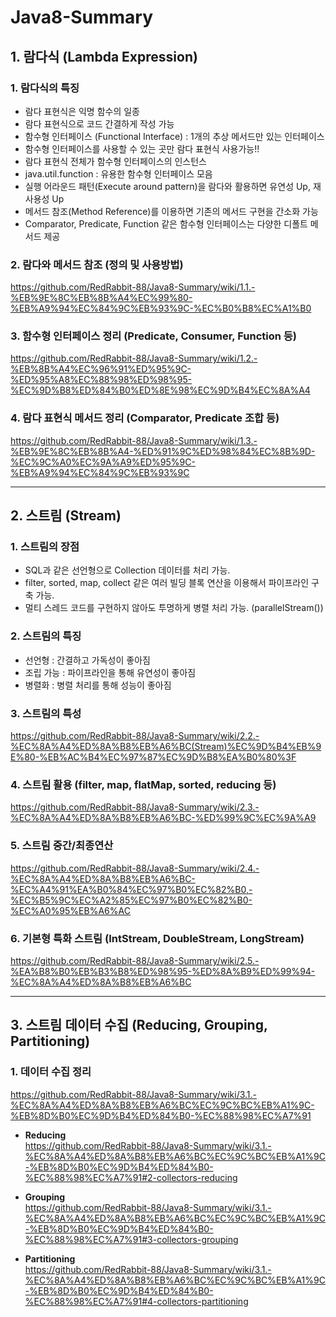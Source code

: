 # Java8-Summary

## 1. 람다식 (Lambda Expression)

### 1. 람다식의 특징

* 람다 표현식은 익명 함수의 일종
* 람다 표현식으로 코드 간결하게 작성 가능
* 함수형 인터페이스 (Functional Interface) : 1개의 추상 메서드만 있는 인터페이스
* 함수형 인터페이스를 사용할 수 있는 곳만 람다 표현식 사용가능!!
* 람다 표현식 전체가 함수형 인터페이스의 인스턴스
* java.util.function : 유용한 함수형 인터페이스 모음
* 실행 어라운드 패턴(Execute around pattern)을 람다와 활용하면 유연성 Up, 재사용성 Up
* 메서드 참조(Method Reference)를 이용하면 기존의 메서드 구현을 간소화 가능
* Comparator, Predicate, Function 같은 함수형 인터페이스는 다양한 디폴트 메서드 제공

### 2. 람다와 메서드 참조 (정의 및 사용방법)
https://github.com/RedRabbit-88/Java8-Summary/wiki/1.1.-%EB%9E%8C%EB%8B%A4%EC%99%80-%EB%A9%94%EC%84%9C%EB%93%9C-%EC%B0%B8%EC%A1%B0

### 3. 함수형 인터페이스 정리 (Predicate, Consumer, Function 등)
https://github.com/RedRabbit-88/Java8-Summary/wiki/1.2.-%EB%8B%A4%EC%96%91%ED%95%9C-%ED%95%A8%EC%88%98%ED%98%95-%EC%9D%B8%ED%84%B0%ED%8E%98%EC%9D%B4%EC%8A%A4

### 4. 람다 표현식 메서드 정리 (Comparator, Predicate 조합 등)
https://github.com/RedRabbit-88/Java8-Summary/wiki/1.3.-%EB%9E%8C%EB%8B%A4-%ED%91%9C%ED%98%84%EC%8B%9D-%EC%9C%A0%EC%9A%A9%ED%95%9C-%EB%A9%94%EC%84%9C%EB%93%9C

---

## 2. 스트림 (Stream)

### 1. 스트림의 장점

* SQL과 같은 선언형으로 Collection 데이터를 처리 가능.
* filter, sorted, map, collect 같은 여러 빌딩 블록 연산을 이용해서 파이프라인 구축 가능.
* 멀티 스레드 코드를 구현하지 않아도 투명하게 병렬 처리 가능. (parallelStream())

### 2. 스트림의 특징

* 선언형 : 간결하고 가독성이 좋아짐
* 조립 가능 : 파이프라인을 통해 유연성이 좋아짐
* 병렬화 : 병렬 처리를 통해 성능이 좋아짐

### 3. 스트림의 특성
https://github.com/RedRabbit-88/Java8-Summary/wiki/2.2.-%EC%8A%A4%ED%8A%B8%EB%A6%BC(Stream)%EC%9D%B4%EB%9E%80-%EB%AC%B4%EC%97%87%EC%9D%B8%EA%B0%80%3F

### 4. 스트림 활용 (filter, map, flatMap, sorted, reducing 등)
https://github.com/RedRabbit-88/Java8-Summary/wiki/2.3.-%EC%8A%A4%ED%8A%B8%EB%A6%BC-%ED%99%9C%EC%9A%A9

### 5. 스트림 중간/최종연산
https://github.com/RedRabbit-88/Java8-Summary/wiki/2.4.-%EC%8A%A4%ED%8A%B8%EB%A6%BC-%EC%A4%91%EA%B0%84%EC%97%B0%EC%82%B0,-%EC%B5%9C%EC%A2%85%EC%97%B0%EC%82%B0-%EC%A0%95%EB%A6%AC

### 6. 기본형 특화 스트림 (IntStream, DoubleStream, LongStream)
https://github.com/RedRabbit-88/Java8-Summary/wiki/2.5.-%EA%B8%B0%EB%B3%B8%ED%98%95-%ED%8A%B9%ED%99%94-%EC%8A%A4%ED%8A%B8%EB%A6%BC

---

## 3. 스트림 데이터 수집 (Reducing, Grouping, Partitioning)

### 1. 데이터 수집 정리
https://github.com/RedRabbit-88/Java8-Summary/wiki/3.1.-%EC%8A%A4%ED%8A%B8%EB%A6%BC%EC%9C%BC%EB%A1%9C-%EB%8D%B0%EC%9D%B4%ED%84%B0-%EC%88%98%EC%A7%91

* **Reducing**<br>
https://github.com/RedRabbit-88/Java8-Summary/wiki/3.1.-%EC%8A%A4%ED%8A%B8%EB%A6%BC%EC%9C%BC%EB%A1%9C-%EB%8D%B0%EC%9D%B4%ED%84%B0-%EC%88%98%EC%A7%91#2-collectors-reducing

* **Grouping**<br>
https://github.com/RedRabbit-88/Java8-Summary/wiki/3.1.-%EC%8A%A4%ED%8A%B8%EB%A6%BC%EC%9C%BC%EB%A1%9C-%EB%8D%B0%EC%9D%B4%ED%84%B0-%EC%88%98%EC%A7%91#3-collectors-grouping

* **Partitioning**<br>
https://github.com/RedRabbit-88/Java8-Summary/wiki/3.1.-%EC%8A%A4%ED%8A%B8%EB%A6%BC%EC%9C%BC%EB%A1%9C-%EB%8D%B0%EC%9D%B4%ED%84%B0-%EC%88%98%EC%A7%91#4-collectors-partitioning
